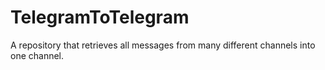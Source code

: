 # TelegramToTelegram
A repository that retrieves all messages from many different channels into one channel.
